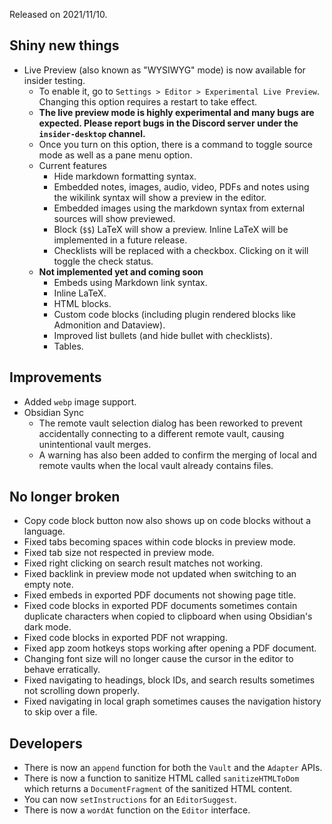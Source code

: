 Released on 2021/11/10.

## Shiny new things

- Live Preview (also known as "WYSIWYG" mode) is now available for insider testing.
	- To enable it, go to `Settings > Editor > Experimental Live Preview`. Changing this option requires a restart to take effect.
	- **The live preview mode is highly experimental and many bugs are expected. Please report bugs in the Discord server under the `insider-desktop` channel.**
	- Once you turn on this option, there is a command to toggle source mode as well as a pane menu option.
	- Current features
		- Hide markdown formatting syntax.
		- Embedded notes, images, audio, video, PDFs and notes using the wikilink syntax will show a preview in the editor.
		- Embedded images using the markdown syntax from external sources will show previewed.
		- Block (`$$`) LaTeX will show a preview. Inline LaTeX will be implemented in a future release.
		- Checklists will be replaced with a checkbox. Clicking on it will toggle the check status.
	- **Not implemented yet and coming soon**
		- Embeds using Markdown link syntax.
		- Inline LaTeX.
		- HTML blocks.
		- Custom code blocks (including plugin rendered blocks like Admonition and Dataview).
		- Improved list bullets (and hide bullet with checklists).
		- Tables.

## Improvements

- Added `webp` image support.
- Obsidian Sync
	- The remote vault selection dialog has been reworked to prevent accidentally connecting to a different remote vault, causing unintentional vault merges.
	- A warning has also been added to confirm the merging of local and remote vaults when the local vault already contains files.

## No longer broken

- Copy code block button now also shows up on code blocks without a language.
- Fixed tabs becoming spaces within code blocks in preview mode.
- Fixed tab size not respected in preview mode.
- Fixed right clicking on search result matches not working.
- Fixed backlink in preview mode not updated when switching to an empty note.
- Fixed embeds in exported PDF documents not showing page title.
- Fixed code blocks in exported PDF documents sometimes contain duplicate characters when copied to clipboard when using Obsidian's dark mode.
- Fixed code blocks in exported PDF not wrapping.
- Fixed app zoom hotkeys stops working after opening a PDF document.
- Changing font size will no longer cause the cursor in the editor to behave erratically.
- Fixed navigating to headings, block IDs, and search results sometimes not scrolling down properly.
- Fixed navigating in local graph sometimes causes the navigation history to skip over a file.

## Developers

- There is now an `append` function for both the `Vault` and the `Adapter` APIs.
- There is now a function to sanitize HTML called `sanitizeHTMLToDom` which returns a `DocumentFragment` of the sanitized HTML content.
- You can now `setInstructions` for an `EditorSuggest`.
- There is now a `wordAt` function on the `Editor` interface.
